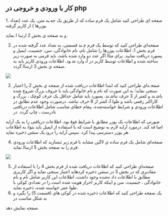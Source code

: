 
## کار با ورودی و خروجی در php

﻿1. ﺻﻔﺤﻪ اي ﻃﺮاﺣﯽ ﮐﻨﯿﺪ ﺷﺎﻣﻞ ﯾﮏ ﻓﺮم ﺳﺎده ﮐﻪ از ﻃﺮﯾﻖ ﯾﮏ ﺟﻌ ﺒﻪ ﻣﺘﻦ، ﯾﮏ ﻋﺪد (ﺗﻌﺪاد ﯾﻮزرﻫﺎ ) از ﮐﺎرﺑﺮ ﮔﺮﻓﺘﻪ 

و ﺑﻪ ﺻﻔﺤﻪ ي ﺑﺨﺶ 2 ارﺳﺎ ﻟ ﻧﻤﺎﯾﺪ.  

2. ﺻﻔﺤﻪاي ﻃﺮاﺣﯽ ﮐﻨﯿﺪ ﮐﻪ ﺗﻮﺳﻂ ﯾﮏ ﻓﺮم ﭼ ﻨﺪ ﻗﺴﻤﺘﯽ، ﺑﻪ ﺗﻌﺪاد ﻋﺪد ﮔﺮﻓﺘﻪ ﺷﺪه در ﻓﺮم ﺑﺨﺶ 1، اﻃﻼﻋﺎت ﯾﻮزرﻫﺎ را ﺷﺎﻣﻞ ﻧﺎم، ﻧﺎم ﺧﺎﻧﻮادﮔﯽ، ﺳﻦ، ﺟﻨﺴﯿﺖ، اﯾﻤﯿﻞ و ﭘﺴﻮرد درﯾﺎﻓﺖ ﻧﻤﺎﯾﯿﺪ. ﺑﺮاي ﻣﺜﺎﻟ اﮔﺮ ﻋﺪد دو وارد ﺷﺪه ﺑﺎﺷﺪ، ﺑﺎﯾﺪ ﻓﺮﻣﯽ ﺑﻪ ﺻﻮرت زﯾﺮ ﺳﺎﺧﺘﻪ ﺷﺪه و اﻃﻼﻋﺎت ﺗﻮﺳﻂ ﮐﺎرﺑﺮ در آﻧ وارد ﺷ ﻮد. اﻃﻼﻋﺎت ورودي ﮐﺎرﺑﺮ  ﺑﺎﯾﺪ ﺑﻪ ﺻﻔﺤﻪ ي ﺑﺨﺶ 3 ارﺳﺎﻟ ﮔﺮدد.



![](Aspose.Words.647c8a37-daee-4dcd-9359-998574d89c0d.001.png) 

2. ﺻﻔﺤ ﻪاي ﻃﺮاﺣﯽ ﮐﻨﯿﺪ ﮐﻪ اﺑﺘﺪا اﻃﻼﻋﺎت درﯾﺎﻓﺖ ﺷﺪه از ﺻﻔﺤﻪ ي ﺑﺨﺶ 2 را اﻋﺘﺒﺎر ﺳﻨﺠﯽ ﻧﻤﺎﯾﺪ؛ ﺑﻪ اﯾﻦ ﺻﻮرت ﮐﻪ ﻧﺎم و ﻧﺎم ﺧﺎﻧﻮادﮔﯽ ﺑﺎﯾﺪ ﺑﺎ ﺣﺮوف ﺑﺰرگ ﺷﺮوع ﺷﺪه ﺑﺎﺷ ﻨﺪ و ﮐﻤﺘﺮ از 3 ﺣﺮف ﻧﺒﺎﺷ ﻨﺪ. ﭘﺴﻮرد ﺑﺎﯾﺪ ﺷﺎﻣﻞ  ﺣﺪاﻗﻞ ﯾﮏ ﺣﺮف ﮐﻮﭼﮏ ، ﺑﺰرگ  و ﮐﺎراﮐﺘﺮ رﻗﻤﯽ  ﺑﺎﺷﺪ و ﻃﻮﻟ آﻧ ﮐﻤﺘﺮ از 8 ﺣﺮف ﻧﺒﺎﺷﺪ. درﺻﻮرت وﺟﻮد ﻋﺪم ﺗﻄﺎﺑﻖ در اﻃﻼﻋﺎت ورودي و ﺷﺮاﯾﻂ ﺧﻮاﺳﺘﻪﺷﺪه، ﭘﯿﻐﺎم ﺧﻄﺎي ﻣﻨﺎﺳﺐ ﺷﺎﻣﻞ اﻃﻼﻋﺎت درﯾﺎﻓﺘﯽ ﻧﺎدرﺳﺖ ، ﭼﺎپ ﮔﺮدد. در 

ﺻﻮرﺗﯽ ﮐﻪ  اﻃﻼﻋﺎت ﯾﮏ ﯾﻮزر ﻣﻄﺎﺑﻖ ﺑﺎ ﺷﺮاﯾﻂ ﻓﻮﻗ ﺑﻮد، اﻃﻼﻋﺎت درﯾﺎﻓﺘﯽ را ﺑﻪ ﯾﮏ آراﯾﻪ اﺿﺎ ﻓﻪ ﮐﻨﺪ. درﻣﻮرد آراﯾﻪ ﻻزم ﺑﻪ ﺗﻮﺿﯿﺢ اﺳﺖ ﮐﻪ  ﺑﺎ اﺳﺘﻔﺎده از اﯾﻤﯿﻞ ﺑﺎﯾﺪ ﺑﺘﻮاﻧ ﺑﻪ اﻃﻼﻋﺎت ﻫﺮ ﯾﻮزر دﺳﺘﺮﺳﯽ ﭘﯿﺪا ﮐﺮد. ﺳﭙﺲ آراﯾﻪ را دروﻧ ﯾﮏ ﺳﺸﻦ ذﺧﯿﺮه ﻧﻤﺎﯾﺪ.  

4. ﺻﻔﺤﻪاي ﺷﺎﻣﻞ ﯾﮏ ﻓﺮم ﺳﺎده ي ﻻﮔﯿﻦ ﻣﺸﺎﺑﻪ ﺑﺎ ﻓﺮم زﯾﺮ ﺋﺒﺴﺎزﯾﺪ ﮐﻪ اﻃﻼﻋﺎت ورودي ﻓﺮم  را ﺑﻪ ﺻﻔﺤﻪ ﺑﺨﺶ 5 ارﺳﺎﻟ  ﻧﻤﺎﯾﺪ.  

![](Aspose.Words.647c8a37-daee-4dcd-9359-998574d89c0d.002.png)

5. ﺻﻔﺤﻪاي ﻃﺮاﺣﯽ ﮐﻨﯿﺪ ﮐﻪ اﻃﻼﻋﺎت درﯾﺎﻓﺖ ﺷﺪه  از ﻓﺮم ﺑﺨﺶ 4 را ﺑﺎ اﺳﺘﻔﺎده  از ﻣﻘﺎدﯾﺮي ﮐﻪ در ﺑﺨﺶ 3 در ﺳﺸﻦ ذﺧﯿﺮه ﮐﺮدهاﯾﺪ اﻋﺘﺒﺎر ﺳﻨﺠﯽ ﻧﻤﺎﯾﺪ و اﮔﺮ ﮐﺎرﺑﺮي ﻣﻄﺎﺑﻖ ﺑﺎ  اﻃﻼﻋﺎت داد هﺷﺪه وﺟﻮد داﺷﺖ، اﻃﻼﻋﺎت  اﯾﻦ ﮐﺎرﺑﺮ ﺷﺎﻣﻞ ﻧﺎم و ﻧﺎم ﺧﺎﻧﻮادﮔﯽ ، ﺟﻨﺴﯿﺖ، ﺳﻦ و اﯾﻨﮑﻪ ﮐﺎرﺑﺮ اﺣﺮاز ﻫﻮﯾﺖ ﺷﺪه اﺳﺖ را در  ﺗﻌﺪادي ﮐﻮﮐﯽ ﺑﺎ ﻃﻮﻟ ﻋﻤﺮ ﺧﻮاﺳﺘﻪ ﺷﺪه، ذﺧﯿﺮه ﻧﻤﺎﯾﺪ.  
5. ﯾﮏ ﺻﻔﺤﻪ ﻃﺮاﺣﯽ ﮐﻨﯿﺪ ﮐﻪ اﻃﻼﻋﺎت ذﺧﯿﺮه ﺷﺪه در ﮐﻮﮐﯽ ﻫﺎي (ﻗﺴﻤﺖ 5) را ﺑﮕﯿﺮد و ﺑﻪ ﺷﮑﻞ ﻣﻨﺎﺳﺐ در 

ﺻﻔﺤﻪ ﻧﻤﺎﯾﺶ دﻫﺪ.  
